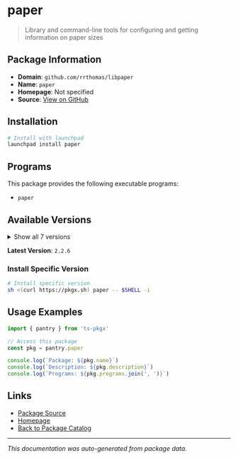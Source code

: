 # paper

> Library and command-line tools for configuring and getting information on paper sizes

## Package Information

- **Domain**: `github.com/rrthomas/libpaper`
- **Name**: `paper`
- **Homepage**: Not specified
- **Source**: [View on GitHub](https://github.com/pkgxdev/pantry/tree/main/projects/github.com/rrthomas/libpaper/package.yml)

## Installation

```bash
# Install with launchpad
launchpad install paper
```

## Programs

This package provides the following executable programs:

- `paper`

## Available Versions

<details>
<summary>Show all 7 versions</summary>

- `2.2.6`, `2.2.5`, `2.2.4`, `2.2.3`, `2.1.3`
- `2.1.2`, `2.1.1`

</details>

**Latest Version**: `2.2.6`

### Install Specific Version

```bash
# Install specific version
sh <(curl https://pkgx.sh) paper -- $SHELL -i
```

## Usage Examples

```typescript
import { pantry } from 'ts-pkgx'

// Access this package
const pkg = pantry.paper

console.log(`Package: ${pkg.name}`)
console.log(`Description: ${pkg.description}`)
console.log(`Programs: ${pkg.programs.join(', ')}`)
```

## Links

- [Package Source](https://github.com/pkgxdev/pantry/tree/main/projects/github.com/rrthomas/libpaper/package.yml)
- [Homepage](#)
- [Back to Package Catalog](../package-catalog.md)

---

*This documentation was auto-generated from package data.*
